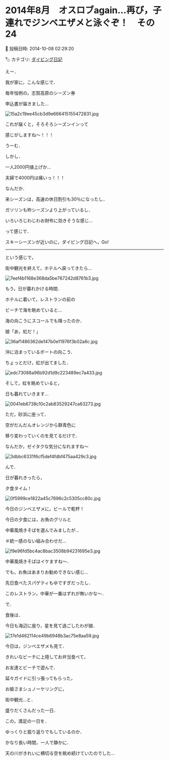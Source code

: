 # 2014年8月　オスロブagain…再び，子連れでジンベエザメと泳ぐぞ！　その24

📅 投稿日時: 2014-10-08 02:29:20

🏷️ カテゴリ: [ダイビング日記](ce3a7a8d424d112fce83ee85c81a0e344.md)

えー．


我が家に，こんな感じで．


毎年恒例の，志賀高原のシーズン券


申込書が届きました…




![15a2c19ee45cb3d9e666415155472831.jpg](images/15a2c19ee45cb3d9e666415155472831.jpg)




これが届くと，そろそろシーズンインって


感じがしますね～！！！





うーむ．


しかし．


一人2000円値上げか…


夫婦で4000円は痛いっ！！！





なんだか．


来シーズンは，高速の休日割引も30％になったし．


ガソリンも昨シーズンより上がっているし．


いろいろじわじわお財布に効きそうな感じ…





って感じで．


スキーシーズンが近いのに，ダイビング日記へ，Go!


----





という感じで，


街中観光を終えて，ホテルへ戻ってきたら…




![7eef4b1168e368da5be767242d8761b3.jpg](images/7eef4b1168e368da5be767242d8761b3.jpg)




もう，日が暮れかける時間．





ホテルに着いて，レストランの前の


ビーチで海を眺めていると…


海の向こうにスコールでも降ったのか．





娘「あ，虹だ！」







![36af1486362de147b0e11976f3b02a6c.jpg](images/36af1486362de147b0e11976f3b02a6c.jpg)




沖に泊まっているボートの向こう．


ちょっとだけ，虹が出てました．




![edc73088a96b92d1d9c223489ec7a433.jpg](images/edc73088a96b92d1d9c223489ec7a433.jpg)







そして，虹を眺めていると，


日も暮れていきます…




![0041eb6738c10c2ab83529247ca63273.jpg](images/0041eb6738c10c2ab83529247ca63273.jpg)







ただ，砂浜に座って．


空がだんだんオレンジから群青色に


移り変わっていくのを見てるだけで．


なんだか，ゼイタクな気分になれますね～




![3dbbc6331f6cf5def4fdbf475aa429c3.jpg](images/3dbbc6331f6cf5def4fdbf475aa429c3.jpg)







んで．


日が暮れきったら，


夕食タイム！




![0f5999ce1822a45c7696c2c5305cc80c.jpg](images/0f5999ce1822a45c7696c2c5305cc80c.jpg)




今日のジンベエザメに，ビールで乾杯！





今日の夕食には，お魚のグリルと


中華風焼きそばを選んでみましたが…


＃統一感のない組み合わせだ…




![f9e96fd5bc4ac8bac3508b94231695e3.jpg](images/f9e96fd5bc4ac8bac3508b94231695e3.jpg)




中華風焼きそばはイケますね～．


でも，お魚はあまりお勧めできない感じ…


先日食べたスパゲティもゆですぎだったし．


このレストラン，中華が一番はずれが無いかな～．





で．


食後は．


今日も海辺に座り，星を見て過ごしたわが娘．




![17e1d462114ce49b6948b3ac75e8aa59.jpg](images/17e1d462114ce49b6948b3ac75e8aa59.jpg)




今日は，ジンベエザメも見て．


きれいなビーチに上陸してお弁当食べて，


お友達とビーチで遊んで．


延々ガイドに引っ張ってもらった，


お姫さまシュノーケリングに，


街中観光…と．


盛りだくさんだった一日．





この，満足の一日を．


ゆっくりと振り返りでもしているのか．





かなり長い時間，一人で静かに．


天の川がきれいに横切る空を眺め続けていたのでした…
